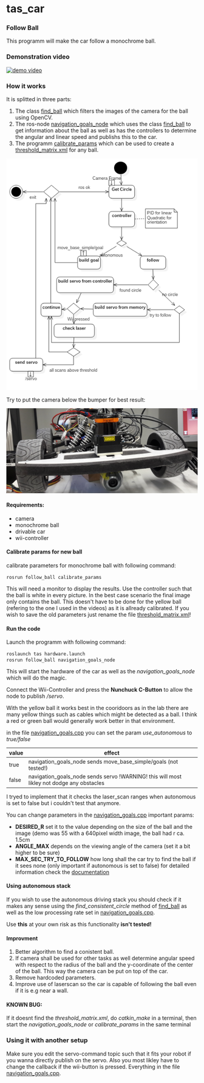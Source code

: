 tas_car
=======


### Follow Ball
This programm will make the car follow a monochrome ball.

### Demonstration video
[![demo video](https://img.youtube.com/vi/x-ZtEVpXXc/0.jpg)](http://www.youtube.com/watch?v=x-ZtEVpXXc)

### How it works
It is splitted in three parts:

1. The class [find_ball](follow_ball/include/follow_ball.h) which filters the images of the camera for the ball using OpenCV.
2. The ros-node [navigation_goals_node](follow_ball/src/navigation_goals.cpp) which uses the class [find_ball](follow_ball/include/follow_ball.h) to get information about the ball as well as has the controllers to determine the angular and linear speed and publishs this to the car.
3. The programm [calibrate_params](follow_ball/src/calibrate_params.cpp) which can be used to create a [threshold_matrix.xml](follow_ball/threshold_matrix.xml) for any ball.

![activity diagram](follow_ball_doxygen/follow_ball_activity1.png)

Try to put the camera below the bumper for best result:

![picture tas-car with camera](./follow_ball_doxygen/html/20170126_164502.png)
#### Requirements:
* camera
* monochrome ball
* drivable car
* wii-controller

#### Calibrate params for new ball
calibrate parameters for monochrome ball with following command:
```
rosrun follow_ball calibrate_params
```
This will need a monitor to display the results. 
Use the controller such that the ball is white in every picture. In the best case scenario the final image only contains the ball. This doesn't have to be done for the yellow ball (refering to the one I used in the videos) as it is allready calibrated.
If you wish to save the old parameters just rename the file [threshold_matrix.xml](follow_ball/threshold_matrix.xml)!

#### Run the code
Launch the programm with following command:
```
roslaunch tas hardware.launch
rosrun follow_ball navigation_goals_node
```
This will start the hardware of the car as well as the *navigation_goals_node* which will do the magic.

Connect the Wii-Controller and press the **Nunchuck C-Button** to allow the node to publish */servo*.

With the yellow ball it works best in the cooridoors as in the lab there are many yellow things such as cables which might be detected as a ball.
I think a red or green ball would generally work better in that environment.

in the file [navigation_goals.cpp](follow_ball/src/navigation_goals.cpp) you can set the param *use_autonomous* to *true/false*

| value | effect |
|-------|--------|
| true | navigation_goals_node sends move_base_simple/goals (not tested!)|
| false | navigation_goals_node sends servo  !WARNING! this will most likley not dodge any obstacles|


I tryed to implement that it checks the laser_scan ranges when autonomous is set to false but i couldn't test that anymore.

You can change parameters in the [navigation_goals.cpp](follow_ball/src/navigation_goals.cpp)
important params:
* **DESIRED_R** set it to the value depending on the size of the ball and the image (demo was 55 with a 640pixel width image, the ball had r ca. 1.5cm
* **ANGLE_MAX** depends on the viewing angle of the camera (set it a bit higher to be sure)
* **MAX_SEC_TRY_TO_FOLLOW** how long shall the car try to find the ball if it sees none (only important if autonomous is set to false)
for detailed information check the [documentation](follow_ball_doxygen)


#### Using autonomous stack
If you wish to use the autonomous driving stack you should check if it makes any sense using the *find_consistent_circle* method of [find_ball](follow_ball/include/follow_ball.h) as well as the low processing rate set in [navigation_goals.cpp](follow_ball/src/navigation_goals.cpp).

Use **this** at your own risk as this functionality **isn't tested!**

#### Improvment
1. Better algorithm to find a conistent ball.
2. If camera shall be used for other tasks as well determine angular speed with respect to the radius of the ball and the y-coordinate of the center of the ball. This way the camera can be put on top of the car.
3. Remove hardcoded parameters.
4. Improve use of laserscan so the car is capable of following the ball even if it is e.g near a wall.

#### KNOWN BUG:
If it doesnt find the *threshold_matrix.xml*, do *catkin_make* in a terminal, then start the *navigation_goals_node* or *calibrate_params* in the same terminal

### Using it with another setup
Make sure you edit the servo-command topic such that it fits your robot if you wanna directly publish on the servo. Also you most likley have to change the callback if the wii-button is pressed. Everything in the file [navigation_goals.cpp](follow_ball/src/navigation_goals.cpp).


